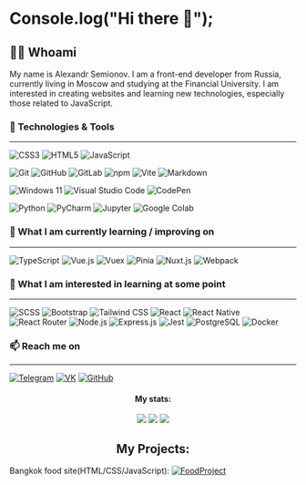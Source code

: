 <h1>Console.log("Hi there 👋");</h1>
<h2>👨‍💻 Whoami</h2>

My name is Alexandr Semionov. I am a front-end developer from Russia, currently living in Moscow and studying at the Financial University. I am interested in creating websites and learning new technologies, especially those related to JavaScript.

### 🔧 Technologies & Tools
---
![CSS3](https://img.shields.io/badge/CSS3-1572B6?style=for-the-badge&logo=css3&logoColor=white)
![HTML5](https://img.shields.io/badge/HTML5-E34F26?style=for-the-badge&logo=html5&logoColor=white)
![JavaScript](https://img.shields.io/badge/JavaScript-F7DF1E?style=for-the-badge&logo=javascript&logoColor=black)

![Git](https://img.shields.io/badge/Git-F05032?style=for-the-badge&logo=git&logoColor=white)
![GitHub](https://img.shields.io/badge/GitHub-181717?style=for-the-badge&logo=github&logoColor=white)
![GitLab](https://img.shields.io/badge/GitLab-FC6D26?style=for-the-badge&logo=gitlab&logoColor=white)
![npm](https://img.shields.io/badge/npm-CB3837?style=for-the-badge&logo=npm&logoColor=white)
![Vite](https://img.shields.io/badge/Vite-646CFF?style=for-the-badge&logo=vite&logoColor=white)
![Markdown](https://img.shields.io/badge/Markdown-000000?style=for-the-badge&logo=markdown&logoColor=white)

![Windows 11](https://img.shields.io/badge/Windows_11-0078D6?style=for-the-badge&logo=windows&logoColor=white)
![Visual Studio Code](https://img.shields.io/badge/Visual_Studio_Code-0078d4?style=for-the-badge&logo=visual-studio-code&logoColor=white)
![CodePen](https://img.shields.io/badge/CodePen-000000?style=for-the-badge&logo=codepen&logoColor=white)

![Python](https://img.shields.io/badge/Python-3776AB?style=for-the-badge&logo=python&logoColor=white)
![PyCharm](https://img.shields.io/badge/PyCharm-000000?style=for-the-badge&logo=pycharm&logoColor=white)
![Jupyter](https://img.shields.io/badge/Jupyter-F37626?style=for-the-badge&logo=jupyter&logoColor=white)
![Google Colab](https://img.shields.io/badge/Colab-F9AB00?style=for-the-badge&logo=google-colab&logoColor=white)

### 📖 What I am currently learning / improving on
---
![TypeScript](https://img.shields.io/badge/TypeScript-007ACC?style=for-the-badge&logo=typescript&logoColor=white)
![Vue.js](https://img.shields.io/badge/Vue.js-4FC08D?style=for-the-badge&logo=vue.js&logoColor=white)
![Vuex](https://img.shields.io/badge/Vuex-4A5481?style=for-the-badge&logo=vuex&logoColor=white)
![Pinia](https://img.shields.io/badge/Pinia-9C27B0?style=for-the-badge&logo=vue&logoColor=white)
![Nuxt.js](https://img.shields.io/badge/Nuxt.js-00DC82?style=for-the-badge&logo=nuxt.js&logoColor=white)
![Webpack](https://img.shields.io/badge/Webpack-8DD6F9?style=for-the-badge&logo=webpack&logoColor=black)

### 👾 What I am interested in learning at some point
---
![SCSS](https://img.shields.io/badge/SCSS-CC6699?style=for-the-badge&logo=sass&logoColor=white)
![Bootstrap](https://img.shields.io/badge/Bootstrap-563D7C?style=for-the-badge&logo=bootstrap&logoColor=white)
![Tailwind CSS](https://img.shields.io/badge/Tailwind_CSS-38B2AC?style=for-the-badge&logo=tailwindcss&logoColor=white)
![React](https://img.shields.io/badge/React-61DAFB?style=for-the-badge&logo=react&logoColor=black)
![React Native](https://img.shields.io/badge/React_Native-61DAFB?style=for-the-badge&logo=react&logoColor=black)
![React Router](https://img.shields.io/badge/React_Router-CA4245?style=for-the-badge&logo=react-router&logoColor=white)
![Node.js](https://img.shields.io/badge/Node.js-339933?style=for-the-badge&logo=nodedotjs&logoColor=white)
![Express.js](https://img.shields.io/badge/Express.js-404D59?style=for-the-badge&logo=express&logoColor=white)
![Jest](https://img.shields.io/badge/Jest-C21325?style=for-the-badge&logo=jest&logoColor=white)
![PostgreSQL](https://img.shields.io/badge/PostgreSQL-4169E1?style=for-the-badge&logo=postgresql&logoColor=white)
![Docker](https://img.shields.io/badge/Docker-2496ED?style=for-the-badge&logo=docker&logoColor=white)

### 📫 Reach me on
---
[![Telegram](https://img.shields.io/badge/Telegram-2CA5E0?style=for-the-badge&logo=telegram&logoColor=white)](https://t.me/alexandralexv)
[![VK](https://img.shields.io/badge/VK-4A76A8?style=for-the-badge&logo=vk&logoColor=white)](https://vk.com/alex_semionov)
[![GitHub](https://img.shields.io/badge/GitHub-181717?style=for-the-badge&logo=github&logoColor=white)](https://github.com/Alexandralexv)

<h4 align=center>My stats:</h4>
<div align="center">
          <img  src="http://github-profile-summary-cards.vercel.app/api/cards/profile-details?username=alexandralexv&theme=apprentice"/>
          <img  src="http://github-profile-summary-cards.vercel.app/api/cards/most-commit-language?username=alexandralexv&theme=apprentice"/>
          <img  src="http://github-profile-summary-cards.vercel.app/api/cards/stats?username=alexandralexv&theme=apprentice"/>
</div>
          
<h2 align=center>My Projects:</h2>          

Bangkok food site(HTML/CSS/JavaScript): [![FoodProject](https://img.shields.io/badge/FoodProject-181717?style=for-the-badge&logo=github&logoColor=white)](https://github.com/Alexandralexv/FoodProject)

          
          
          
          
          
          
          

          
          
          
